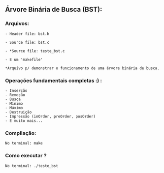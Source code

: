 ## Árvore Binária de Busca (BST):
### Arquivos:
    - Header file: bst.h
        
    - Source file: bst.c
        
    - *Source file: teste_bst.c
        
    - E um 'makefile'
            
    *Arquivo p/ demonstrar o funcionamento de uma árvore binária de busca.
### Operações fundamentais completas :) :
    - Inserção
    - Remoção
    - Busca
    - Mínimo
    - Máximo
    - Destruição
    - Impressão (inOrder, preOrder, posOrder)
    - E muito mais...
    
### Compilação:
    No terminal: make
### Como executar ?
    No terminal: ./teste_bst
